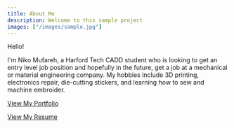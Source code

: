 ```yaml
---
title: About Me
description: Welcome to this sample project
images: ["/images/sample.jpg"]
---
```


Hello!

I'm Niko Mufareh, a Harford Tech CADD student who is looking to get an entry level job position and hopefully in the future, get a job at a mechanical or material engineering company. My hobbies include 3D printing, electronics repair, die-cutting stickers, and learning how to sew and machine embroider.

[View My Portfolio](/post "View My Portfolio")

[View My Resume](/resume/resume-download/ "View My Resume")
